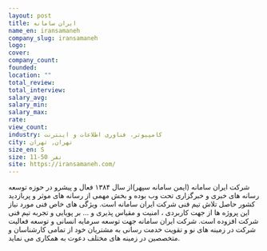 ```yaml
---
layout: post
title: ایران سامانه
name_en: iransamaneh
company_slug: iransamaneh
logo: 
cover: 
company_count:
founded:
location: ""
total_review: 
total_interview: 
salary_avg: 
salary_min: 
salary_max: 
rate: 
view_count: 
industry: کامپیوتر، فناوری اطلاعات و اینترنت
city: تهران, تهران
size_en: S
size: 11-50 نفر
site: https://iransamaneh.com/
---
```


شرکت ایران سامانه (ایمن سامانه سپهر)از سال ۱۳۸۴ فعال و پیشرو در حوزه توسعه رسانه های خبری و خبرگزاری تحت وب بوده و بخش مهمی از رسانه های موثر و پربازدید کشور حاصل تلاش تیم فنی شرکت ایران سامانه است.
ویژگی های خاص فنی مورد نیاز این پروژه ها از جهت کاربردی ، امنیت و مقیاس پذیری و ... بر پویایی و تجربه تیم فنی شرکت افزوده است.
شرکت ایران سامانه جهت توسعه سرمایه انسانی و توسعه فعالیت شرکت در زمینه های نو و تقویت خدمت رسانی به مشتریان خود از تمامی کارشناسان و متخصصین در زمینه های مختلف دعوت به همکاری می نماید.
